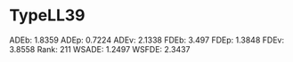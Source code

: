 # TypeLL39

ADEb: 1.8359
ADEp: 0.7224
ADEv: 2.1338
FDEb: 3.497
FDEp: 1.3848
FDEv: 3.8558
Rank: 211
WSADE: 1.2497
WSFDE: 2.3437